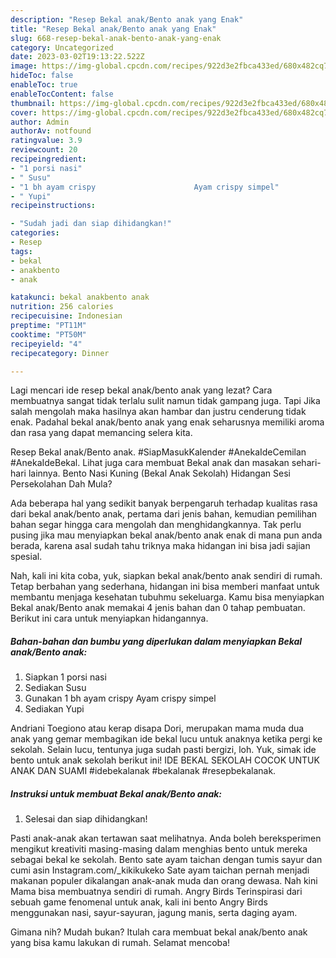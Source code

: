 ```yaml
---
description: "Resep Bekal anak/Bento anak yang Enak"
title: "Resep Bekal anak/Bento anak yang Enak"
slug: 668-resep-bekal-anak-bento-anak-yang-enak
category: Uncategorized
date: 2023-03-02T19:13:22.522Z
image: https://img-global.cpcdn.com/recipes/922d3e2fbca433ed/680x482cq70/bekal-anakbento-anak-foto-resep-utama.jpg
hideToc: false
enableToc: true
enableTocContent: false
thumbnail: https://img-global.cpcdn.com/recipes/922d3e2fbca433ed/680x482cq70/bekal-anakbento-anak-foto-resep-utama.jpg
cover: https://img-global.cpcdn.com/recipes/922d3e2fbca433ed/680x482cq70/bekal-anakbento-anak-foto-resep-utama.jpg
author: Admin
authorAv: notfound
ratingvalue: 3.9
reviewcount: 20
recipeingredient:
- "1 porsi nasi"
- " Susu"
- "1 bh ayam crispy                      Ayam crispy simpel"
- " Yupi"
recipeinstructions:

- "Sudah jadi dan siap dihidangkan!"
categories:
- Resep
tags:
- bekal
- anakbento
- anak

katakunci: bekal anakbento anak 
nutrition: 256 calories
recipecuisine: Indonesian
preptime: "PT11M"
cooktime: "PT50M"
recipeyield: "4"
recipecategory: Dinner

---
```



Lagi mencari ide resep bekal anak/bento anak yang lezat? Cara membuatnya sangat tidak terlalu sulit namun tidak gampang juga. Tapi Jika salah mengolah maka hasilnya akan hambar dan justru cenderung tidak enak. Padahal bekal anak/bento anak yang enak seharusnya memiliki aroma dan rasa yang dapat memancing selera kita.


Resep Bekal anak/Bento anak. #SiapMasukKalender #AnekaIdeCemilan #AnekaIdeBekal. Lihat juga cara membuat Bekal anak dan masakan sehari-hari lainnya. Bento Nasi Kuning (Bekal Anak Sekolah) Hidangan Sesi Persekolahan Dah Mula?

Ada beberapa hal yang sedikit banyak berpengaruh terhadap kualitas rasa dari bekal anak/bento anak, pertama dari jenis bahan, kemudian pemilihan bahan segar hingga cara mengolah dan menghidangkannya. Tak perlu pusing jika mau menyiapkan bekal anak/bento anak enak di mana pun anda berada, karena asal sudah tahu triknya maka hidangan ini bisa jadi sajian spesial.


Nah, kali ini kita coba, yuk, siapkan bekal anak/bento anak sendiri di rumah. Tetap berbahan yang sederhana, hidangan ini bisa memberi manfaat untuk membantu menjaga kesehatan tubuhmu sekeluarga. Kamu bisa menyiapkan Bekal anak/Bento anak memakai 4 jenis bahan dan 0 tahap pembuatan. Berikut ini cara untuk menyiapkan hidangannya.

<!--inarticleads1-->

##### Bahan-bahan dan bumbu yang diperlukan dalam menyiapkan Bekal anak/Bento anak:

1. Siapkan 1 porsi nasi
1. Sediakan  Susu
1. Gunakan 1 bh ayam crispy                      Ayam crispy simpel
1. Sediakan  Yupi


Andriani Toegiono atau kerap disapa Dori, merupakan mama muda dua anak yang gemar membagikan ide bekal lucu untuk anaknya ketika pergi ke sekolah. Selain lucu, tentunya juga sudah pasti bergizi, loh. Yuk, simak ide bento untuk anak sekolah berikut ini! IDE BEKAL SEKOLAH COCOK UNTUK ANAK DAN SUAMI #idebekalanak #bekalanak #resepbekalanak. 

<!--inarticleads2-->

##### Instruksi untuk membuat Bekal anak/Bento anak:


1. Selesai dan siap dihidangkan!

Pasti anak-anak akan tertawan saat melihatnya. Anda boleh bereksperimen mengikut kreativiti masing-masing dalam menghias bento untuk mereka sebagai bekal ke sekolah. Bento sate ayam taichan dengan tumis sayur dan cumi asin Instagram.com/_kikikukeko Sate ayam taichan pernah menjadi makanan populer dikalangan anak-anak muda dan orang dewasa. Nah kini Mama bisa membuatnya sendiri di rumah. Angry Birds Terinspirasi dari sebuah game fenomenal untuk anak, kali ini bento Angry Birds menggunakan nasi, sayur-sayuran, jagung manis, serta daging ayam. 

Gimana nih? Mudah bukan? Itulah cara membuat bekal anak/bento anak yang bisa kamu lakukan di rumah. Selamat mencoba!
